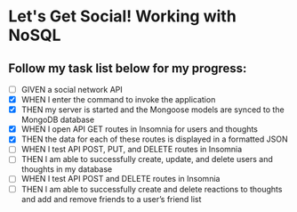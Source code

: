 # Let's Get Social! Working with NoSQL

## Follow my task list below for my progress:

- [ ] GIVEN a social network API
- [x] WHEN I enter the command to invoke the application
- [x] THEN my server is started and the Mongoose models are synced to the MongoDB database
- [x] WHEN I open API GET routes in Insomnia for users and thoughts
- [x] THEN the data for each of these routes is displayed in a formatted JSON
- [ ] WHEN I test API POST, PUT, and DELETE routes in Insomnia
- [ ] THEN I am able to successfully create, update, and delete users and thoughts in my database
- [ ] WHEN I test API POST and DELETE routes in Insomnia
- [ ] THEN I am able to successfully create and delete reactions to thoughts and add and remove friends to a user’s friend list
